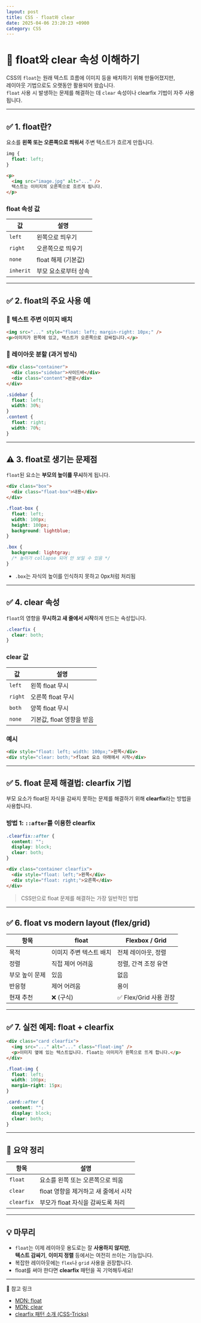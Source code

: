 ```yaml
---
layout: post
title: CSS - float와 clear
date: 2025-04-06 23:20:23 +0900
category: CSS
---
```

# 🌊 float와 clear 속성 이해하기

CSS의 `float`는 원래 텍스트 흐름에 이미지 등을 배치하기 위해 만들어졌지만,  
레이아웃 기법으로도 오랫동안 활용되어 왔습니다.  
`float` 사용 시 발생하는 문제를 해결하는 데 `clear` 속성이나 clearfix 기법이 자주 사용됩니다.

---

## ✅ 1. float란?

요소를 **왼쪽 또는 오른쪽으로 띄워서** 주변 텍스트가 흐르게 만듭니다.

```css
img {
  float: left;
}
```

```html
<p>
  <img src="image.jpg" alt="..." />
  텍스트는 이미지의 오른쪽으로 흐르게 됩니다.
</p>
```

### float 속성 값

| 값          | 설명                           |
|-------------|--------------------------------|
| `left`      | 왼쪽으로 띄우기                |
| `right`     | 오른쪽으로 띄우기              |
| `none`      | float 해제 (기본값)            |
| `inherit`   | 부모 요소로부터 상속           |

---

## ✅ 2. float의 주요 사용 예

### 🔹 텍스트 주변 이미지 배치

```html
<img src="..." style="float: left; margin-right: 10px;" />
<p>이미지가 왼쪽에 있고, 텍스트가 오른쪽으로 감싸집니다.</p>
```

### 🔹 레이아웃 분할 (과거 방식)

```html
<div class="container">
  <div class="sidebar">사이드바</div>
  <div class="content">본문</div>
</div>
```

```css
.sidebar {
  float: left;
  width: 30%;
}
.content {
  float: right;
  width: 70%;
}
```

---

## ⚠️ 3. float로 생기는 문제점

`float`된 요소는 **부모의 높이를 무시**하게 됩니다.

```html
<div class="box">
  <div class="float-box">내용</div>
</div>
```

```css
.float-box {
  float: left;
  width: 100px;
  height: 100px;
  background: lightblue;
}

.box {
  background: lightgray;
  /* 높이가 collapse 되어 안 보일 수 있음 */
}
```

- `.box`는 자식의 높이를 인식하지 못하고 0px처럼 처리됨

---

## ✅ 4. clear 속성

`float`의 영향을 **무시하고 새 줄에서 시작**하게 만드는 속성입니다.

```css
.clearfix {
  clear: both;
}
```

### clear 값

| 값        | 설명                         |
|-----------|------------------------------|
| `left`    | 왼쪽 float 무시               |
| `right`   | 오른쪽 float 무시             |
| `both`    | 양쪽 float 무시               |
| `none`    | 기본값, float 영향을 받음     |

### 예시

```html
<div style="float: left; width: 100px;">왼쪽</div>
<div style="clear: both;">float 요소 아래에서 시작</div>
```

---

## ✅ 5. float 문제 해결법: clearfix 기법

부모 요소가 float된 자식을 감싸지 못하는 문제를 해결하기 위해 **clearfix**라는 방법을 사용합니다.

### 방법 1: `::after`를 이용한 clearfix

```css
.clearfix::after {
  content: "";
  display: block;
  clear: both;
}
```

```html
<div class="container clearfix">
  <div style="float: left;">왼쪽</div>
  <div style="float: right;">오른쪽</div>
</div>
```

> CSS만으로 float 문제를 해결하는 가장 일반적인 방법

---

## ✅ 6. float vs modern layout (flex/grid)

| 항목       | float                  | Flexbox / Grid              |
|------------|------------------------|-----------------------------|
| 목적       | 이미지 주변 텍스트 배치 | 전체 레이아웃, 정렬        |
| 정렬       | 직접 제어 어려움        | 정렬, 간격 조정 유연       |
| 부모 높이 문제 | 있음                 | 없음                        |
| 반응형     | 제어 어려움             | 용이                        |
| 현재 추천 | ❌ (구식)               | ✅ Flex/Grid 사용 권장       |

---

## ✅ 7. 실전 예제: float + clearfix

```html
<div class="card clearfix">
  <img src="..." alt="..." class="float-img" />
  <p>이미지 옆에 있는 텍스트입니다. float는 이미지가 왼쪽으로 뜨게 합니다.</p>
</div>
```

```css
.float-img {
  float: left;
  width: 100px;
  margin-right: 15px;
}

.card::after {
  content: "";
  display: block;
  clear: both;
}
```

---

## 📌 요약 정리

| 항목       | 설명                                |
|------------|-------------------------------------|
| `float`    | 요소를 왼쪽 또는 오른쪽으로 띄움     |
| `clear`    | float 영향을 제거하고 새 줄에서 시작 |
| `clearfix` | 부모가 float 자식을 감싸도록 처리    |

---

## 💡 마무리

- `float`는 이제 레이아웃 용도로는 잘 **사용하지 않지만**,  
  **텍스트 감싸기**, **이미지 정렬** 등에서는 여전히 쓰이는 기능입니다.
- 복잡한 레이아웃에는 `flex`나 `grid` 사용을 권장합니다.
- float를 써야 한다면 **clearfix** 패턴을 꼭 기억해두세요!

---

🔗 참고 링크
- [MDN: float](https://developer.mozilla.org/ko/docs/Web/CSS/float)
- [MDN: clear](https://developer.mozilla.org/ko/docs/Web/CSS/clear)
- [clearfix 패턴 소개 (CSS-Tricks)](https://css-tricks.com/snippets/css/clear-fix/)